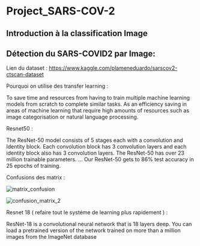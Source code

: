 # Project_SARS-COV-2

## Introduction à la classification  Image

## Détection du SARS-COVID2 par Image:

Lien du dataset : https://www.kaggle.com/plameneduardo/sarscov2-ctscan-dataset

Pourquoi on utilise des transfer learning :

To save time and resources from having to train multiple machine learning models from scratch to complete similar tasks. As an efficiency saving in areas of machine learning that require high amounts of resources such as image categorisation or natural language processing.

Resnet50 : 

The ResNet-50 model consists of 5 stages each with a convolution and Identity block. Each convolution block has 3 convolution layers and each identity block also has 3 convolution layers. The ResNet-50 has over 23 million trainable parameters. ... Our ResNet-50 gets to 86% test accuracy in 25 epochs of training.

Confusions des matrix :

![matrix_confusion](https://user-images.githubusercontent.com/71330579/151059884-e9bff168-6998-4bba-9c31-43c934d8260b.png)

![confusion_matrix_2](https://user-images.githubusercontent.com/71330579/151059892-4afec747-e623-459c-85e8-7277745f4620.png)


Resnet 18 ( refaire tout le systéme de learning plus rapidement ) :

ResNet-18 is a convolutional neural network that is 18 layers deep. You can load a pretrained version of the network trained on more than a million images from the ImageNet database

